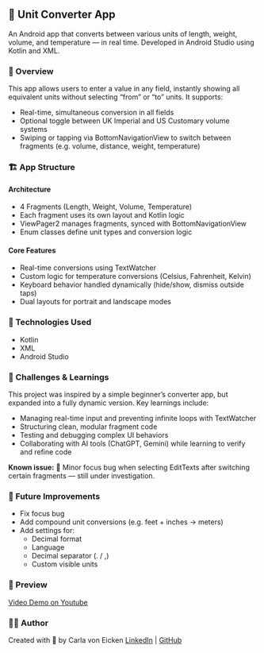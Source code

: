 ## 📏 Unit Converter App

An Android app that converts between various units of length, weight, volume, and temperature — in real time.
Developed in Android Studio using Kotlin and XML.

### 🧠 Overview

This app allows users to enter a value in any field, instantly showing all equivalent units without selecting “from” or “to” units.
It supports:

- Real-time, simultaneous conversion in all fields
- Optional toggle between UK Imperial and US Customary volume systems
- Swiping or tapping via BottomNavigationView to switch between fragments (e.g. volume, distance, weight, temperature)

### 🏗️ App Structure

#### Architecture
- 4 Fragments (Length, Weight, Volume, Temperature)
- Each fragment uses its own layout and Kotlin logic
- ViewPager2 manages fragments, synced with BottomNavigationView
- Enum classes define unit types and conversion logic

#### Core Features
- Real-time conversions using TextWatcher
- Custom logic for temperature conversions (Celsius, Fahrenheit, Kelvin)
- Keyboard behavior handled dynamically (hide/show, dismiss outside taps)
- Dual layouts for portrait and landscape modes

### 🧩 Technologies Used

- Kotlin
- XML
- Android Studio

### 🚧 Challenges & Learnings

This project was inspired by a simple beginner’s converter app, but expanded into a fully dynamic version.
Key learnings include:
- Managing real-time input and preventing infinite loops with TextWatcher
- Structuring clean, modular fragment code
- Testing and debugging complex UI behaviors
- Collaborating with AI tools (ChatGPT, Gemini) while learning to verify and refine code

**Known issue:**
🔹 Minor focus bug when selecting EditTexts after switching certain fragments — still under investigation.

### 🚀 Future Improvements

- Fix focus bug
- Add compound unit conversions (e.g. feet + inches → meters)
- Add settings for:
    - Decimal format
    - Language
    - Decimal separator (. / ,)
    - Custom visible units

### 🎥 Preview

[Video Demo on Youtube](https://youtube.com/shorts/eX_xU0tqfas?feature=share)

### 👩‍💻 Author

Created with 💙 by Carla von Eicken
[LinkedIn](https://www.linkedin.com/in/carla-von-eicken/) | [GitHub](https://github.com/carla-voneicken)
